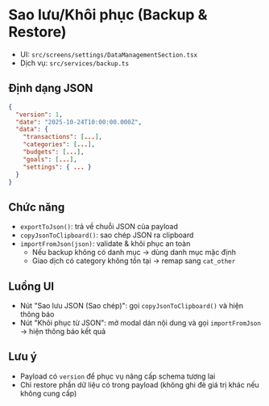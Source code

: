 # Sao lưu/Khôi phục (Backup & Restore)

- UI: `src/screens/settings/DataManagementSection.tsx`
- Dịch vụ: `src/services/backup.ts`

## Định dạng JSON

```json
{
  "version": 1,
  "date": "2025-10-24T10:00:00.000Z",
  "data": {
    "transactions": [...],
    "categories": [...],
    "budgets": [...],
    "goals": [...],
    "settings": { ... }
  }
}
```

## Chức năng

- `exportToJson()`: trả về chuỗi JSON của payload
- `copyJsonToClipboard()`: sao chép JSON ra clipboard
- `importFromJson(json)`: validate & khôi phục an toàn
  - Nếu backup không có danh mục → dùng danh mục mặc định
  - Giao dịch có category không tồn tại → remap sang `cat_other`

## Luồng UI

- Nút "Sao lưu JSON (Sao chép)": gọi `copyJsonToClipboard()` và hiện thông báo
- Nút "Khôi phục từ JSON": mở modal dán nội dung và gọi `importFromJson` → hiện thông báo kết quả

## Lưu ý

- Payload có `version` để phục vụ nâng cấp schema tương lai
- Chỉ restore phần dữ liệu có trong payload (không ghi đè giá trị khác nếu không cung cấp)
